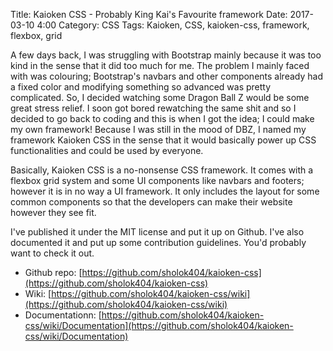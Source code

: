 Title: Kaioken CSS - Probably King Kai's Favourite framework
Date: 2017-03-10 4:00
Category: CSS
Tags: Kaioken, CSS, kaioken-css, framework, flexbox, grid

A few days back, I was struggling with Bootstrap mainly because it was too kind
in the sense that it did too much for me. The problem I mainly faced with was
colouring; Bootstrap's navbars and other components already had a fixed color
and modifying something so advanced was pretty complicated. So, I decided watching
some Dragon Ball Z would be some great stress relief. I soon got bored rewatching
the same shit and so I decided to go back to coding and this is when I got the idea;
I could make my own framework! Because I was still in the mood of DBZ, I named
my framework Kaioken CSS in the sense that it would basically power up CSS functionalities
and could be used by everyone.

Basically, Kaioken CSS is a no-nonsense CSS framework. It comes with a flexbox grid
system and some UI components like navbars and footers; however it is in no way a
UI framework. It only includes the layout for some common components so that the developers
can make their website however they see fit.

I've published it under the MIT license and put it up on Github. I've also documented
it and put up some contribution guidelines. You'd probably want to check it out.

* Github repo: [https://github.com/sholok404/kaioken-css](https://github.com/sholok404/kaioken-css)
* Wiki: [https://github.com/sholok404/kaioken-css/wiki](https://github.com/sholok404/kaioken-css/wiki)
* Documentationn: [https://github.com/sholok404/kaioken-css/wiki/Documentation](https://github.com/sholok404/kaioken-css/wiki/Documentation)
